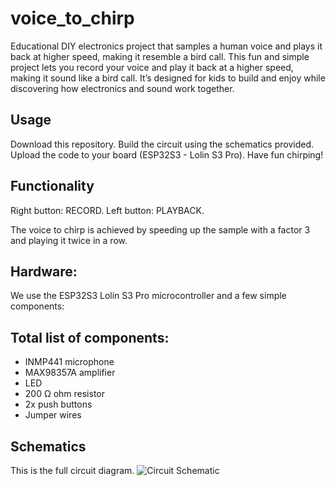 # voice_to_chirp
Educational DIY electronics project that samples a human voice and plays it back at higher speed, making it resemble a bird call. 
This fun and simple project lets you record your voice and play it back at a higher speed, making it sound like a bird call. 
It’s designed for kids to build and enjoy while discovering how electronics and sound work together.

## Usage
Download this repository.
Build the circuit using the schematics provided.
Upload the code to your board (ESP32S3 - Lolin S3 Pro).
Have fun chirping!

## Functionality
Right button: RECORD.
Left button: PLAYBACK.

The voice to chirp is achieved by speeding up the sample with a factor 3 and playing it twice in a row.

## Hardware:
We use the ESP32S3 Lolin S3 Pro microcontroller and a few simple components:

## Total list of components:
* INMP441 microphone
* MAX98357A amplifier
* LED
* 200 Ω ohm resistor
* 2x push buttons
* Jumper wires

## Schematics
This is the full circuit diagram. 
![Circuit Schematic](/Users/noorvankeulen/voice_to_chirp/Images/Afbeelding4.png)
